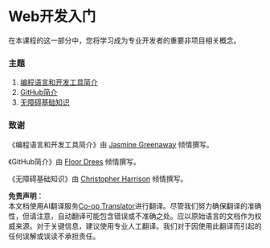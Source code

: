 <!--
CO_OP_TRANSLATOR_METADATA:
{
  "original_hash": "04683f4cfa46004179b0404b89a3065c",
  "translation_date": "2025-08-23T23:11:14+00:00",
  "source_file": "1-getting-started-lessons/README.md",
  "language_code": "zh"
}
-->
# Web开发入门

在本课程的这一部分中，您将学习成为专业开发者的重要非项目相关概念。

### 主题

1. [编程语言和开发工具简介](1-intro-to-programming-languages/README.md)
2. [GitHub简介](2-github-basics/README.md)
3. [无障碍基础知识](3-accessibility/README.md)

### 致谢

《编程语言和开发工具简介》由 [Jasmine Greenaway](https://twitter.com/paladique) 倾情撰写。

《GitHub简介》由 [Floor Drees](https://twitter.com/floordrees) 倾情撰写。

《无障碍基础知识》由 [Christopher Harrison](https://twitter.com/geektrainer) 倾情撰写。

**免责声明**：  
本文档使用AI翻译服务[Co-op Translator](https://github.com/Azure/co-op-translator)进行翻译。尽管我们努力确保翻译的准确性，但请注意，自动翻译可能包含错误或不准确之处。应以原始语言的文档作为权威来源。对于关键信息，建议使用专业人工翻译。我们对于因使用此翻译而引起的任何误解或误读不承担责任。